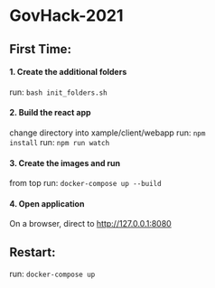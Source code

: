 # GovHack-2021


## First Time:

#### 1. Create the additional folders
run: <code>bash init_folders.sh</code>

#### 2. Build the react app
change directory into xample/client/webapp
run: <code>npm install</code>
run: <code>npm run watch</code>

#### 3. Create the images and run
from top
run: <code>docker-compose up --build</code>

#### 4. Open application
On a browser, direct to http://127.0.0.1:8080


## Restart:

run: <code>docker-compose up</code>